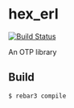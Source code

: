 hex_erl
=====

[![Build Status](https://travis-ci.org/hexpm/hex_erl.svg?branch=master)](https://travis-ci.org/hexpm/hex_erl)

An OTP library

Build
-----

    $ rebar3 compile
